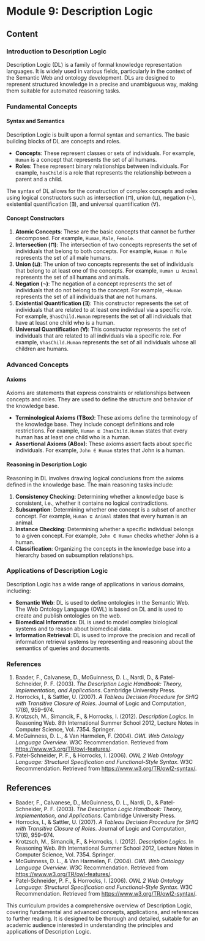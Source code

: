 # Module 9: Description Logic

## Content

### Introduction to Description Logic

Description Logic (DL) is a family of formal knowledge representation languages. It is widely used in various fields, particularly in the context of the Semantic Web and ontology development. DLs are designed to represent structured knowledge in a precise and unambiguous way, making them suitable for automated reasoning tasks.

### Fundamental Concepts

#### Syntax and Semantics

Description Logic is built upon a formal syntax and semantics. The basic building blocks of DL are concepts and roles.

- **Concepts**: These represent classes or sets of individuals. For example, `Human` is a concept that represents the set of all humans.
- **Roles**: These represent binary relationships between individuals. For example, `hasChild` is a role that represents the relationship between a parent and a child.

The syntax of DL allows for the construction of complex concepts and roles using logical constructors such as intersection (⊓), union (⊔), negation (¬), existential quantification (∃), and universal quantification (∀).

#### Concept Constructors

1. **Atomic Concepts**: These are the basic concepts that cannot be further decomposed. For example, `Human`, `Male`, `Female`.
2. **Intersection (⊓)**: The intersection of two concepts represents the set of individuals that belong to both concepts. For example, `Human ⊓ Male` represents the set of all male humans.
3. **Union (⊔)**: The union of two concepts represents the set of individuals that belong to at least one of the concepts. For example, `Human ⊔ Animal` represents the set of all humans and animals.
4. **Negation (¬)**: The negation of a concept represents the set of individuals that do not belong to the concept. For example, `¬Human` represents the set of all individuals that are not humans.
5. **Existential Quantification (∃)**: This constructor represents the set of individuals that are related to at least one individual via a specific role. For example, `∃hasChild.Human` represents the set of all individuals that have at least one child who is a human.
6. **Universal Quantification (∀)**: This constructor represents the set of individuals that are related to all individuals via a specific role. For example, `∀hasChild.Human` represents the set of all individuals whose all children are humans.

### Advanced Concepts

#### Axioms

Axioms are statements that express constraints or relationships between concepts and roles. They are used to define the structure and behavior of the knowledge base.

- **Terminological Axioms (TBox)**: These axioms define the terminology of the knowledge base. They include concept definitions and role restrictions. For example, `Human ⊑ ∃hasChild.Human` states that every human has at least one child who is a human.
- **Assertional Axioms (ABox)**: These axioms assert facts about specific individuals. For example, `John ∈ Human` states that John is a human.

#### Reasoning in Description Logic

Reasoning in DL involves drawing logical conclusions from the axioms defined in the knowledge base. The main reasoning tasks include:

1. **Consistency Checking**: Determining whether a knowledge base is consistent, i.e., whether it contains no logical contradictions.
2. **Subsumption**: Determining whether one concept is a subset of another concept. For example, `Human ⊑ Animal` states that every human is an animal.
3. **Instance Checking**: Determining whether a specific individual belongs to a given concept. For example, `John ∈ Human` checks whether John is a human.
4. **Classification**: Organizing the concepts in the knowledge base into a hierarchy based on subsumption relationships.

### Applications of Description Logic

Description Logic has a wide range of applications in various domains, including:

- **Semantic Web**: DL is used to define ontologies in the Semantic Web. The Web Ontology Language (OWL) is based on DL and is used to create and publish ontologies on the web.
- **Biomedical Informatics**: DL is used to model complex biological systems and to reason about biomedical data.
- **Information Retrieval**: DL is used to improve the precision and recall of information retrieval systems by representing and reasoning about the semantics of queries and documents.

### References

1. Baader, F., Calvanese, D., McGuinness, D. L., Nardi, D., & Patel-Schneider, P. F. (2003). *The Description Logic Handbook: Theory, Implementation, and Applications*. Cambridge University Press.
2. Horrocks, I., & Sattler, U. (2007). *A Tableau Decision Procedure for SHIQ with Transitive Closure of Roles*. Journal of Logic and Computation, 17(6), 959–974.
3. Krotzsch, M., Simancik, F., & Horrocks, I. (2012). *Description Logics*. In Reasoning Web. 8th International Summer School 2012, Lecture Notes in Computer Science, Vol. 7354. Springer.
4. McGuinness, D. L., & Van Harmelen, F. (2004). *OWL Web Ontology Language Overview*. W3C Recommendation. Retrieved from <https://www.w3.org/TR/owl-features/>.
5. Patel-Schneider, P. F., & Horrocks, I. (2006). *OWL 2 Web Ontology Language: Structural Specification and Functional-Style Syntax*. W3C Recommendation. Retrieved from <https://www.w3.org/TR/owl2-syntax/>.

## References

- Baader, F., Calvanese, D., McGuinness, D. L., Nardi, D., & Patel-Schneider, P. F. (2003). *The Description Logic Handbook: Theory, Implementation, and Applications*. Cambridge University Press.
- Horrocks, I., & Sattler, U. (2007). *A Tableau Decision Procedure for SHIQ with Transitive Closure of Roles*. Journal of Logic and Computation, 17(6), 959–974.
- Krotzsch, M., Simancik, F., & Horrocks, I. (2012). *Description Logics*. In Reasoning Web. 8th International Summer School 2012, Lecture Notes in Computer Science, Vol. 7354. Springer.
- McGuinness, D. L., & Van Harmelen, F. (2004). *OWL Web Ontology Language Overview*. W3C Recommendation. Retrieved from <https://www.w3.org/TR/owl-features/>.
- Patel-Schneider, P. F., & Horrocks, I. (2006). *OWL 2 Web Ontology Language: Structural Specification and Functional-Style Syntax*. W3C Recommendation. Retrieved from <https://www.w3.org/TR/owl2-syntax/>.

This curriculum provides a comprehensive overview of Description Logic, covering fundamental and advanced concepts, applications, and references to further reading. It is designed to be thorough and detailed, suitable for an academic audience interested in understanding the principles and applications of Description Logic.